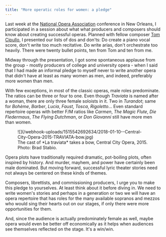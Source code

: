 ```yaml
---
title: "More operatic roles for women: a pledge"
---
```


Last week at the [National Opera Association](http://www.noa.org/) conference in New Orleans, I participated in a session about what what producers and composers should know about creating successful operas. Planned with fellow composer [Tom Cipullo](https://tomcipullo.net/), I presented our lists of dos and don'ts: Do create a piano vocal score, don't write too much recitative. Do write arias, don't orchestrate too heavily. There were twenty bullet points, ten from Tom and ten from me.

Midway through the presentation, I got some spontaneous applause from the group - mostly producers of college and university opera - when I said that I had made an informal pledge to myself never to write another opera that didn't have at least as many women as men, and indeed, preferably more women than men.

With few exceptions, in most of the classic operas, male roles predominate. The ratios can be three or four to one. Even though *Traviata* is named after a woman, there are only three female soloists in it. Two in *Turandot*; same for *Bohème*, *Barber*, *Lucia*, *Faust*, *Tosca*, *Rigoletto*... Even standard repertoire operas with better F/M ratios like *Carmen*, *The Magic Flute*, *Die Fledermaus*, *The Flying Dutchman*, or *Don Giovanni* still have more men than women. 

<figure data-type="image">
![](/webhook-uploads/1515542692634/2018-01-10--Central-City-Opera-2015-TRAVIATA-bow.jpg)
<figcaption>The cast of *La traviata* takes a bow, Central City Opera, 2015. Photo: Brad Stabio.</figcaption>
</figure>

Opera plots have traditionally required dramatic, pot-boiling plots, often inspired by history. And murder, mayhem, and power have certainly been male dominated. But moving forward, successful lyric theater stories need not always be centered on these kinds of themes.

Composers, librettists, and commissioning producers, I urge you to make this pledge to yourselves. At least think about it before diving in. We need to write women's stories and perhaps in a generation or two we will have an opera repertoire that has roles for the many available sopranos and mezzos who would sing their hearts out on our stages, if only there were more opportunities for them.

And, since the audience is actually predominately female as well, maybe opera would even be better off economically as it helps when audiences see themselves reflected on the stage. It's a win/win.
